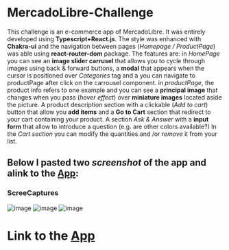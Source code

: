 # MercadoLibre-Challenge
This challenge is an e-commerce app of MercadoLibre. It was entirely developed using **Typescript+React.js**. The style was enhanced with **Chakra-ui** and the navigation between pages (*Homepage / ProductPage*) was able using **react-router-dom** package. The features are: in *HomePage* you can see an **image slider carrusel** that allows you to cycle through images using  back & forward buttons, a **modal** that appears when the cursor is positioned over *Categories* tag and a you can navigate to productPage after click on the carrousel component. in *productPage*, the product info refers to one example and you can see a **principal image** that changes when you pass (*hover effect*) over **miniature images** located aside the picture. A product description section with a clickable (*Add to cart*) button that allow you **add items** and a **Go to Cart** section that redirect to your cart containing your product. A section *Ask & Answer* with a **input form** that allow to introduce a question (e.g. are other colors available?)  In the *Cart  section* you can modify the quantities and /or *remove* it from your list. 

## Below I pasted two *screenshot* of the app and alink to the [App](https://ubiquitous-sfogliatella-030ec9.netlify.app/): 
### ScreeCaptures
![image](https://user-images.githubusercontent.com/78646102/234114795-aaa1ac26-4f3b-41cd-99c0-a891f2fa058b.png)
![image](https://user-images.githubusercontent.com/78646102/234115039-31886508-e04d-46cb-a33a-6f412b1a6afa.png)
![image](https://user-images.githubusercontent.com/78646102/234119659-08e222bd-4a99-4c2b-858f-bfcb3f37d0f5.png)

# Link to the [App](https://ubiquitous-sfogliatella-030ec9.netlify.app/)

